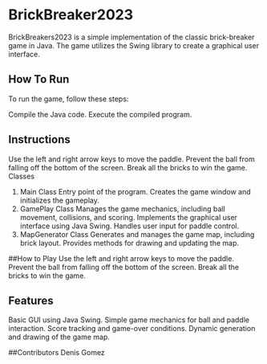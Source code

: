 # BrickBreaker2023

BrickBreakers2023 is a simple implementation of the classic brick-breaker game in Java. The game utilizes the Swing library to create a graphical user interface.

## How To Run

To run the game, follow these steps:

Compile the Java code.
Execute the compiled program.

## Instructions
Use the left and right arrow keys to move the paddle.
Prevent the ball from falling off the bottom of the screen.
Break all the bricks to win the game.
Classes
1. Main Class
Entry point of the program.
Creates the game window and initializes the gameplay.
2. GamePlay Class
Manages the game mechanics, including ball movement, collisions, and scoring.
Implements the graphical user interface using Java Swing.
Handles user input for paddle control.
3. MapGenerator Class
Generates and manages the game map, including brick layout.
Provides methods for drawing and updating the map.


##How to Play
Use the left and right arrow keys to move the paddle.
Prevent the ball from falling off the bottom of the screen.
Break all the bricks to win the game.


## Features
Basic GUI using Java Swing.
Simple game mechanics for ball and paddle interaction.
Score tracking and game-over conditions.
Dynamic generation and drawing of the game map.

##Contributors
Denis Gomez
